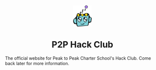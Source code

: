 <p align="center">
  <a href="https://www.hackclub.com">
    <img alt="P2P Hack Club Logo" src="static/logo.svg" width="60" />
  </a>
</p>
<h1 align="center">
  P2P Hack Club
</h1>

The official website for Peak to Peak Charter School's Hack Club.
Come back later for more information.
